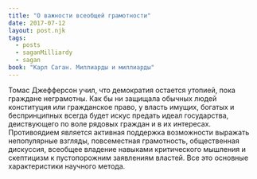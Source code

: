 ```yaml
---
title: "О важности всеобщей грамотности"
date: 2017-07-12
layout: post.njk
tags:
  - posts
  - saganMilliardy
  - sagan
book: "Карл Саган. Миллиарды и миллиарды"
---
```


Томас Джефферсон учил, что демократия остается утопией, пока граждане неграмотны. Как бы ни защищала обычных людей конституция или гражданское право, у власть имущих, богатых и беспринципных всегда будет искус предать идеал государства, деиствующего по воле рядовых граждан и в их интересах. Противоядием является активная поддержка возможности выражать непопулярные взгляды, повсеместная грамотность, общественная дискуссия, всеобщее владение навыками критического мышления и скептицизм к пустопорожним заявлениям властей. Все это основные характеристики научного метода.
